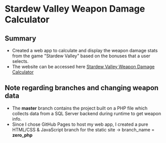 # Stardew Valley Weapon Damage Calculator
## Summary 
* Created a web app to calculate and display the weapon damage stats from the game "Stardew Valley" based on the bonuses that a user selects.
* The website can be accessed here [Stardew Valley Weapon Damage Calculator](https://weihansyu.github.io/StardewValleyDamageCalculator/web%20server%20files/)

## Note regarding branches and changing weapon data
* The **master** branch contains the project built on a PHP file which collects data from a SQL Server backend during runtime to get weapon info.
* Since I chose GitHub Pages to host my web app, I created a pure HTML/CSS & JavaScript branch for the static site -> branch_name = **zero_php**
